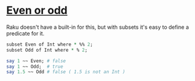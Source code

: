 [1]: https://rosettacode.org/wiki/Even_or_odd

# [Even or odd][1]


Raku doesn't have a built-in for this, but with subsets it's easy to define a predicate for it.

```perl
subset Even of Int where * %% 2;
subset Odd of Int where * % 2;

say 1 ~~ Even; # false
say 1 ~~ Odd;  # true
say 1.5 ~~ Odd # false ( 1.5 is not an Int )
```
